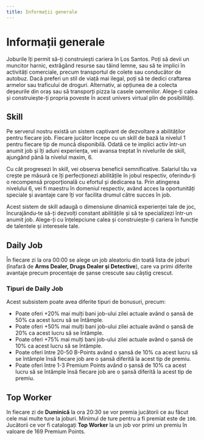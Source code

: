 ```yaml
---
title: Informații generale
---
```


# Informații generale 
Joburile îți permit să-ți construiești cariera în Los Santos. Poți să devii un muncitor harnic, extrăgând resurse sau tăind lemne, sau să te implici în activități comerciale, precum transportul de colete sau conducător de autobuz. Dacă preferi un stil de viață mai ilegal, poți să te dedici craftarea armelor sau traficului de droguri. Alternativ, ai opțiunea de a colecta deșeurile din oraș sau să transporți pizza la casele oamenilor. Alege-ți calea și construiește-ți propria poveste în acest univers virtual plin de posibilități.

## Skill
Pe serverul nostru există un sistem captivant de dezvoltare a abilităților pentru fiecare job. Fiecare jucător începe cu un skill de bază la nivelul 1 pentru fiecare tip de muncă disponibilă. Odată ce te implici activ într-un anumit job și îți aduni experiența, vei avansa treptat în nivelurile de skill, ajungând până la nivelul maxim, 6.

Cu cât progresezi în skill, vei observa beneficii semnificative. Salariul tău va crește pe măsură ce îți perfecționezi abilitățile în jobul respectiv, oferindu-ți o recompensă proporțională cu efortul și dedicarea ta. Prin atingerea nivelului 6, vei fi maestru în domeniul respectiv, având acces la oportunități speciale și avantaje care îți vor facilita drumul către succes în job.

Acest sistem de skill adaugă o dimensiune dinamică experienței tale de joc, încurajându-te să-ți dezvolți constant abilitățile și să te specializezi într-un anumit job. Alege-ți cu înțelepciune calea și construiește-ți cariera în funcție de talentele și interesele tale.

## Daily Job
În fiecare zi la ora 00:00 se alege un job aleatoriu din toată lista de joburi (înafară de **Arms Dealer, Drugs Dealer și Detective**), care va primi diferite avantaje precum procentaje de șanse crescute sau câștig crescut.

### Tipuri de Daily Job
Acest subsistem poate avea diferite tipuri de bonusuri, precum:

- Poate oferi +20% mai mulți bani job-ului zilei actuale având o șansă de 50% ca acest lucru să se întâmple.
- Poate oferi +50% mai mulți bani job-ului zilei actuale având o șansă de 20% ca acest lucru să se întâmple.
- Poate oferi +75% mai mulți bani job-ului zilei actuale având o șansă de 10% ca acest lucru să se întâmple.
- Poate oferi între 20-50 B-Points având o șansă de 10% ca acest lucru să se întâmple însă fiecare job are o șansă diferită la acest tip de premiu.
- Poate oferi între 1-3 Premium Points având o șansă de 10% ca acest lucru să se întâmple însă fiecare job are o șansă diferită la acest tip de premiu.

## Top Worker
In fiecare zi de **Duminică** la ora 20:30 se vor premia jucătorii ce au făcut cele mai multe ture la joburi.
Minimul de ture pentru a fi premiat este de `100`.
Jucătorii ce vor fi catalogați **Top Worker** la un job vor primi un premiu în valoare de 169 Premium Points.

